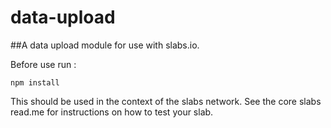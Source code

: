 data-upload
=============

##A data upload module for use with slabs.io.

Before use run :
```
npm install
```

This should be used in the context of the slabs network. See the core slabs read.me for instructions on how to test your slab.

